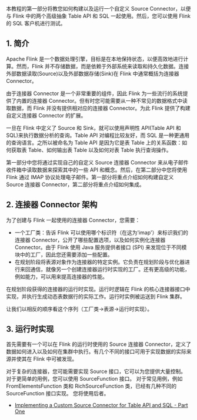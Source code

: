 本教程的第一部分将教您如何构建以及运行一个自定义 Source Connector，以便与 Flink 中的两个高级抽象 Table API 和 SQL 一起使用。然后，您可以使用 Flink 的 SQL 客户机进行测试。

## 1. 简介

Apache Flink 是一个数据处理引擎，目标是在本地保持状态，以便高效地进行计算。然而，Flink 并不存储数据，而是依赖于外部系统来读取和持久化数据。连接外部数据读取(Source)以及外部数据存储(Sink)在 Flink 中通常概括为连接器 Connector。

由于连接器 Connector 是一个非常重要的组件，因此 Flink 为一些流行的系统提供了内置的连接器 Connector。但有时您可能需要从一种不常见的数据格式中读取数据，而 Flink 并没有提供相对应的连接器 Connector。为此 Flink 提供了构建自定义连接器 Connector 的扩展。

一旦在 Flink 中定义了 Source 和 Sink，就可以使用声明性 API(Table API 和 SQL)来执行数据分析的查询。Table API 对编程比较友好，而 SQL 是一种更通用的查询语言。之所以被命名为 Table API 是因为它是表 Table 上的关系函数：如何获取表 Table、如何输出表 Table 以及如何对表 Table 执行查询操作。

第一部分中您将通过实现自己的自定义 Source 连接器 Connector 来从电子邮件收件箱中读取数据来探索其中的一些 API 和概念。然后，在第二部分中您将使用 Flink 通过 IMAP 协议处理电子邮件。第一部分将重点介绍如何构建自定义 Source 连接器 Connector，第二部分将重点介绍如何集成。

## 2. 连接器 Connector 架构

为了创建与 Flink 一起使用的连接器 Connector，您需要：
- 一个工厂类：告诉 Flink 可以使用哪个标识符（在这为'imap'）来标识我们的连接器 Connector，公开了哪些配置选项，以及如何实例化连接器 Connector。由于 Flink 使用 Java 服务提供者接口 (SPI) 来发现位于不同模块中的工厂，因此您还需要添加一些配置。
- 在规划阶段将表源对象作为连接器的特定实例。它负责在规划阶段与优化器进行来回通信，就像另一个创建连接器运行时实现的工厂。还有更高级的功能，例如能力，可以用来提高连接器的性能。

在规划阶段获得的连接器的运行时实现。运行时逻辑在 Flink 的核心连接器接口中实现，并执行生成动态表数据行的实际工作。运行时实例被运送到 Flink 集群。

让我们以相反的顺序看这个序列（工厂类→表源→运行时实现）。

## 3. 运行时实现

首先需要有一个可以在 Flink 的运行时使用的 Source 连接器 Connector，定义了数据如何进入以及如何在集群中执行。有几个不同的接口可用于实现数据的实际来源并使其在 Flink 中可被发现。

对于复杂的连接器，您可能需要实现 Source 接口，它可以为您提供大量控制。 对于更简单的用例，您可以使用 SourceFunction 接口。 对于常见用例，例如 FromElementsFunction 类和 RichSourceFunction 类，已经有几种不同的 SourceFunction 接口实现。 您将使用后者。



- [Implementing a Custom Source Connector for Table API and SQL - Part One](https://flink.apache.org/2021/09/07/connector-table-sql-api-part1.html)
